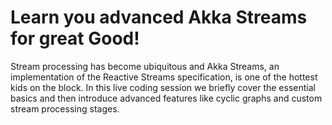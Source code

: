 # Learn you advanced Akka Streams for great Good!

Stream processing has become ubiquitous and Akka Streams, an implementation of the Reactive Streams specification, is one of the hottest kids on the block. In this live coding session we briefly cover the essential basics and then introduce advanced features like cyclic graphs and custom stream processing stages.
